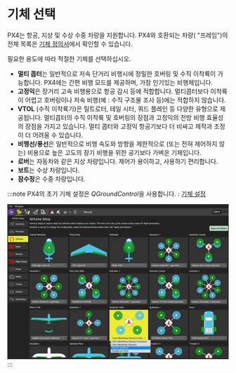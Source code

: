 # 기체 선택

PX4는 항공, 지상 및 수상 수중 차량을 지원합니다. PX4와 호환되는 차량( "프레임")의 전체 목록은 [기체 정의서](../airframes/airframe_reference.md)에서 확인할 수 있습니다.

필요한 용도에 따라 적절한 기체를 선택하십시오.

- **멀티 콥터**는 일반적으로 저속 단거리 비행시에 정밀한 호버링 및 수직 이착륙이 가능합니다. PX4에는 간편 비행 모드를 제공하며, 가장 인기있는 비행체입니다.
- **고정익**은 장거리 고속 비행용으로 항공 감시 등에 적합합니다. 멀티콥터보다 이착륙이 어렵고 호버링이나 저속 비행(예 : 수직 구조물 조사 등)에는 적합하지 않습니다.
- **VTOL** (수직 이착륙기)은 틸트로터, 테일 시터, 쿼드 플레인 등 다양한 유형으로 제공됩니다. 멀티콥터의 수직 이착륙 및 호버링의 장점과 고정익의 전방 비행 효율성의 장점을 가지고 있습니다. 멀티 콥터와 고정익 항공기보다 더 비싸고 제작과 조정이 더 어려울 수 있습니다.
- **비행선/풍선**은 일반적으로 비행 속도와 방향을 제한적으로 (또는 전혀 제어하지 않는) 비용으로 높은 고도의 장기 비행을 위한 공기보다 가벼운 기체입니다.
- **로버**는 자동차와 같은 지상 차량입니다. 제어가 용이하고, 사용하기 편리합니다.
- **보트**는 수상 차량입니다.
- **잠수정**은 수중 차량입니다.

:::note PX4의 초기 기체 설정은 *QGroundControl*을 사용합니다. : [기체 설정](../config/airframe.md)

![프레임 선택 ](../../assets/qgc/setup/airframe/airframe_px4.jpg)
:::
